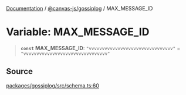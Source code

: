 [Documentation](../../../index.md) / [@canvas-js/gossiplog](../index.md) / MAX\_MESSAGE\_ID

# Variable: MAX\_MESSAGE\_ID

> **`const`** **MAX\_MESSAGE\_ID**: `"vvvvvvvvvvvvvvvvvvvvvvvvvvvvvvvv"` = `"vvvvvvvvvvvvvvvvvvvvvvvvvvvvvvvv"`

## Source

[packages/gossiplog/src/schema.ts:60](https://github.com/canvasxyz/canvas/blob/4c6b729f/packages/gossiplog/src/schema.ts#L60)
